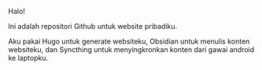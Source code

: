 Halo!

Ini adalah repositori Github untuk website pribadiku. 

Aku pakai Hugo untuk generate websiteku, Obsidian untuk menulis konten websiteku, dan Syncthing untuk menyingkronkan konten dari gawai android ke laptopku.
